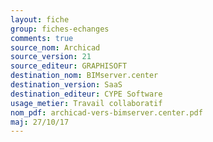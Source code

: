 ```yaml
---
layout: fiche
group: fiches-echanges
comments: true
source_nom: Archicad
source_version: 21
source_editeur: GRAPHISOFT
destination_nom: BIMserver.center
destination_version: SaaS 
destination_editeur: CYPE Software
usage_metier: Travail collaboratif
nom_pdf: archicad-vers-bimserver.center.pdf
maj: 27/10/17
---
```

